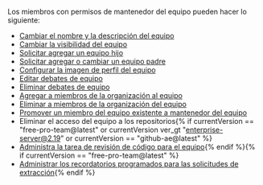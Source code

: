 Los miembros con permisos de mantenedor del equipo pueden hacer lo siguiente:

- [Cambiar el nombre y la descripción del equipo](/articles/renaming-a-team)
- [Cambiar la visibilidad del equipo](/articles/changing-team-visibility)
- [Solicitar agregar un equipo hijo](/articles/requesting-to-add-a-child-team)
- [Solicitar agregar o cambiar un equipo padre](/articles/requesting-to-add-or-change-a-parent-team)
- [Configurar la imagen de perfil del equipo](/articles/setting-your-team-s-profile-picture)
- [Editar debates de equipo](/articles/managing-disruptive-comments/#editing-a-comment)
- [Eliminar debates de equipo](/articles/managing-disruptive-comments/#deleting-a-comment)
- [Agregar a miembros de la organización al equipo](/articles/adding-organization-members-to-a-team)
- [Eliminar a miembros de la organización del equipo](/articles/removing-organization-members-from-a-team)
- [Promover un miembro del equipo existente a mantenedor del equipo](/articles/giving-team-maintainer-permissions-to-an-organization-member)
- Eliminar el acceso del equipo a los repositorios{% if currentVersion == "free-pro-team@latest" or currentVersion ver_gt "enterprise-server@2.19" or currentVersion == "github-ae@latest" %}
- [Administra la tarea de revisión de código para el equipo](/organizations/organizing-members-into-teams/managing-code-review-assignment-for-your-team){% endif %}{% if currentVersion == "free-pro-team@latest" %}
- [Administrar los recordatorios programados para las solicitudes de extracción](/github/setting-up-and-managing-organizations-and-teams/managing-scheduled-reminders-for-pull-requests){% endif %}

